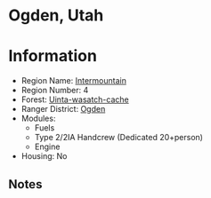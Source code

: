 
Ogden, Utah
===========
  
# Information  
* Region Name: [Intermountain]()  
* Region Number: 4  
* Forest: [Uinta-wasatch-cache](http://www.fs.usda.gov/uwcnf)  
* Ranger District: [Ogden]()  
* Modules:  
  - Fuels  
  - Type 2/2IA Handcrew (Dedicated 20+person)  
  - Engine  
* Housing: No  
  
## Notes

